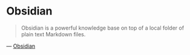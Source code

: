 # Obsidian

>Obsidian is a powerful knowledge base on top of
a local folder of plain text Markdown files. 

— [Obsidian](https://obsidian.md/)